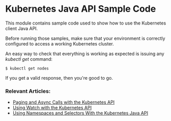 # Kubernetes Java API Sample Code

This module contains sample code used to show how to use the Kubernetes client Java API.

Before running those samples, make sure that your environment is correctly configured to access
a working Kubernetes cluster.

An easy way to check that everything is working as expected is issuing any *kubectl get* command:

```shell
$ kubectl get nodes
```
If you get a valid response, then you're good to go.

### Relevant Articles:

- [Paging and Async Calls with the Kubernetes API](https://www.baeldung.com/java-kubernetes-paging-async)
- [Using Watch with the Kubernetes API](https://www.baeldung.com/java-kubernetes-watch)
- [Using Namespaces and Selectors With the Kubernetes Java API](https://www.baeldung.com/java-kubernetes-namespaces-selectors)
